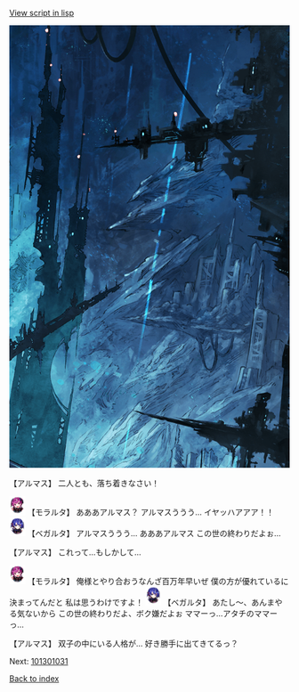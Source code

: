 [View script in lisp](../scripts/101301023.txt)

![underground_world_1.png](../images/backgrounds/underground_world_1.png)

【アルマス】
二人とも、落ち着きなさい！

<img src="../images/units/3104011.png" alt="3104011.png" height="34"/>
【モラルタ】
あああアルマス？
アルマスううう…
イヤッハアアア！！

<img src="../images/units/3104111.png" alt="3104111.png" height="34"/>
【ベガルタ】
アルマスううう…
あああアルマス
この世の終わりだよぉ…

【アルマス】
これって…もしかして…

<img src="../images/units/3104011.png" alt="3104011.png" height="34"/>
【モラルタ】
俺様とやり合おうなんざ百万年早いぜ
僕の方が優れているに決まってんだと
私は思うわけですよ！

<img src="../images/units/3104111.png" alt="3104111.png" height="34"/>
【ベガルタ】
あたし～、あんまやる気ないから
この世の終わりだよ、ボク嫌だよぉ
ママーっ…アタチのママーっ…

【アルマス】
双子の中にいる人格が…
好き勝手に出てきてるっ？

Next: [101301031](101301031.md)

[Back to index](index.md)
